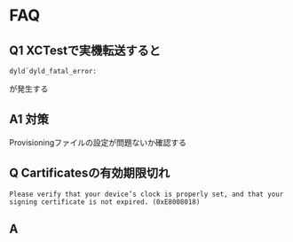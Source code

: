 # FAQ

## Q1 XCTestで実機転送すると 

    dyld`dyld_fatal_error:

が発生する

## A1 対策 

Provisioningファイルの設定が問題ないか確認する

## Q Cartificatesの有効期限切れ
    Please verify that your device’s clock is properly set, and that your signing certificate is not expired. (0xE8008018)
 
## A

